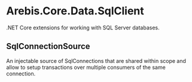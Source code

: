 Arebis.Core.Data.SqlClient
==========================

.NET Core extensions for working with SQL Server databases.

SqlConnectionSource
-------------------

An injectable source of SqlConnections that are shared within scope and allow to setup transactions
over multiple consumers of the same connection.
